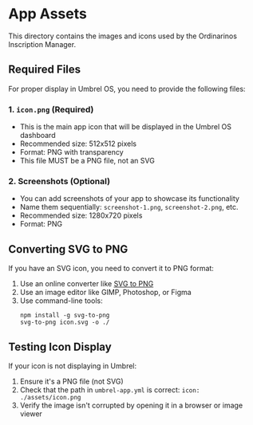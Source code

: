 # App Assets

This directory contains the images and icons used by the Ordinarinos Inscription Manager.

## Required Files

For proper display in Umbrel OS, you need to provide the following files:

### 1. `icon.png` (Required)
- This is the main app icon that will be displayed in the Umbrel OS dashboard
- Recommended size: 512x512 pixels 
- Format: PNG with transparency
- This file MUST be a PNG file, not an SVG

### 2. Screenshots (Optional)
- You can add screenshots of your app to showcase its functionality
- Name them sequentially: `screenshot-1.png`, `screenshot-2.png`, etc.
- Recommended size: 1280x720 pixels
- Format: PNG

## Converting SVG to PNG

If you have an SVG icon, you need to convert it to PNG format:

1. Use an online converter like [SVG to PNG](https://svgtopng.com/)
2. Use an image editor like GIMP, Photoshop, or Figma
3. Use command-line tools:
   ```
   npm install -g svg-to-png
   svg-to-png icon.svg -o ./
   ```

## Testing Icon Display

If your icon is not displaying in Umbrel:
1. Ensure it's a PNG file (not SVG)
2. Check that the path in `umbrel-app.yml` is correct: `icon: ./assets/icon.png`
3. Verify the image isn't corrupted by opening it in a browser or image viewer 